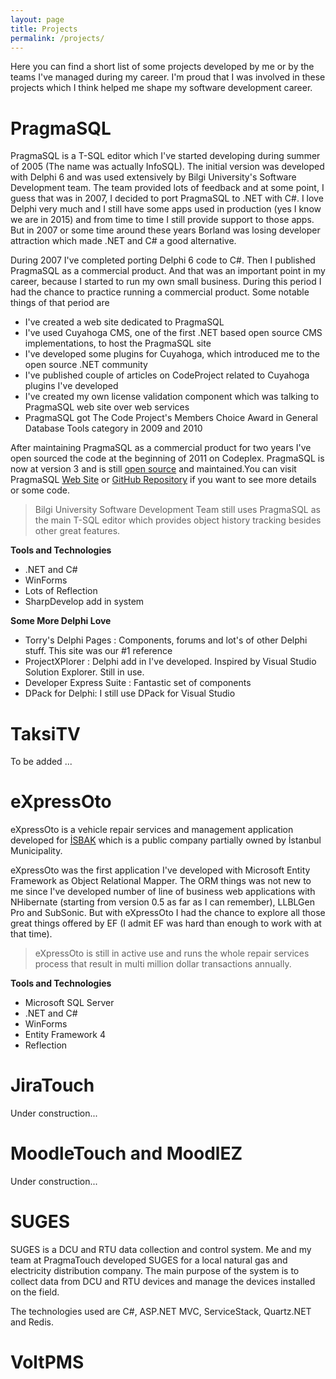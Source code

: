 ```yaml
---
layout: page
title: Projects
permalink: /projects/
---
```


Here you can find a short list of some projects developed by me or by the teams I've managed during my career. I'm proud that I was involved in these projects which I think helped me shape my software development career.

# PragmaSQL
PragmaSQL is a T-SQL editor which I've started developing during summer of 2005 (The name was actually InfoSQL). The initial version was developed with Delphi 6 and was used extensively by Bilgi University's Software Development team. The team provided lots of feedback and at some point, I guess that was in 2007, I decided to port PragmaSQL to .NET with C#. I love Delphi very much and I still have some apps used in production (yes I know we are in 2015) and from time to time I still provide support to those apps. But in 2007 or some time around these years Borland was losing developer attraction which made .NET and C# a good alternative.

During 2007 I've completed porting Delphi 6 code to  C#. Then I published PragmaSQL as a commercial product. And that was an important point in my career, because I started to run my own small business. During this period I had the chance to practice running a commercial product. Some notable things of that period are

* I've created a web site dedicated to PragmaSQL
* I've used Cuyahoga CMS, one of the first .NET based open source CMS implementations, to host the PragmaSQL site
* I've developed some plugins for Cuyahoga, which introduced me to the open source .NET community
* I've published couple of articles on CodeProject related to Cuyahoga plugins I've developed
* I've created my own license validation component which was talking to PragmaSQL web site over web services 
* PragmaSQL got The Code Project's Members Choice Award in General Database Tools category in 2009 and 2010

After maintaining PragmaSQL as a commercial product for two years I've open sourced the code at the beginning of 2011 on Codeplex. PragmaSQL is now at version 3 and is still [open source](https://github.com/aliozgur/pragmasql) and maintained.You can visit PragmaSQL [Web Site](http://www.pragmasql.com/pragmasql/default.aspx) or  [GitHub Repository](https://github.com/aliozgur/pragmasql) if you want to see more details or some code.

> Bilgi University Software Development Team still uses PragmaSQL as the main T-SQL editor which provides object history tracking besides other great features. 


**Tools and Technologies**

* .NET and C#
* WinForms
* Lots of Reflection
* SharpDevelop add in system
 

**Some More Delphi Love**

* Torry's Delphi Pages : Components, forums and lot's of other Delphi stuff. This site was our #1 reference 
* ProjectXPlorer : Delphi add in I've developed. Inspired by Visual Studio Solution Explorer. Still in use.
* Developer Express Suite : Fantastic set of components
* DPack for Delphi: I still use DPack for Visual Studio

# TaksiTV
To be added ...

# eXpressOto 
eXpressOto is a vehicle repair services and management application developed for [İSBAK](http://www.isbak.com.tr/en) which is a public company partially owned by İstanbul Municipality. 

eXpressOto was the first application I've developed with Microsoft Entity Framework as Object Relational Mapper. The ORM things was not new to me since I've developed number of line of business web applications with NHibernate (starting from version 0.5 as far as I can remember), LLBLGen Pro and SubSonic. But with eXpressOto I had the chance to explore all those great things offered by EF (I admit EF was hard than enough to work with at that time).

> eXpressOto is still in active use and runs the whole repair services process that result in multi million dollar transactions annually.

**Tools and Technologies**

* Microsoft SQL Server
* .NET and C#
* WinForms
* Entity Framework 4
* Reflection# JiraTouch
Under construction...

# MoodleTouch and MoodlEZ
Under construction...

# SUGES
SUGES is a DCU and RTU data collection and control system. Me and my team at PragmaTouch  developed SUGES for a local natural gas and electricity distribution company. The main purpose of the system is to collect data from DCU and RTU devices and manage the devices installed on the field. 

The technologies used are C#, ASP.NET MVC, ServiceStack, Quartz.NET and Redis.

# VoltPMS


